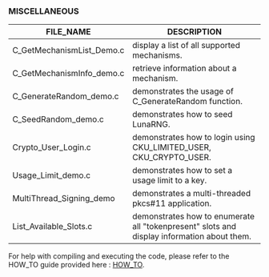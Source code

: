 
### MISCELLANEOUS

| FILE_NAME | DESCRIPTION |
| --- | --- |
| C_GetMechanismList_Demo.c | display a list of all supported mechanisms. |
| C_GetMechanismInfo_demo.c | retrieve information about a mechanism. | 
| C_GenerateRandom_demo.c | demonstrates the usage of C_GenerateRandom function. |
| C_SeedRandom_demo.c | demonstrates how to seed LunaRNG. |
| Crypto_User_Login.c | demonstrates how to login using CKU_LIMITED_USER, CKU_CRYPTO_USER. |
| Usage_Limit_demo.c | demonstrates how to set a usage limit to a key. |
| MultiThread_Signing_demo | demonstrates a multi-threaded pkcs#11 application. |
| List_Available_Slots.c | demonstrates how to enumerate all "tokenpresent" slots and display information about them.|

For help with compiling and executing the code, please refer to the HOW_TO guide provided here : [HOW_TO](/C_Samples/HOW_TO.md).
